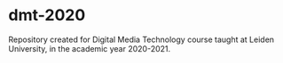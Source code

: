 # dmt-2020

Repository created for Digital Media Technology course taught at Leiden University, in the academic year 2020-2021.
